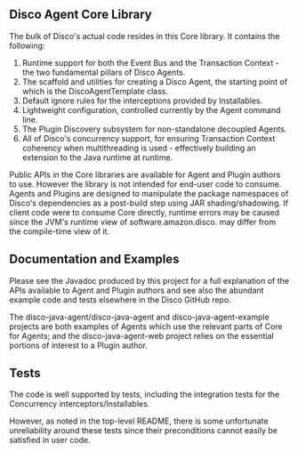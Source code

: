 ## Disco Agent Core Library

The bulk of Disco's actual code resides in this Core library. It contains the following:
 
1. Runtime support for both the Event Bus and the Transaction Context - the two fundamental pillars of Disco Agents.
1. The scaffold and utilities for creating a Disco Agent, the starting point of which is the DiscoAgentTemplate class.
1. Default ignore rules for the interceptions provided by Installables.
1. Lightweight configuration, controlled currently by the Agent command line.
1. The Plugin Discovery subsystem for non-standalone decoupled Agents.
1. All of Disco's concurrency support, for ensuring Transaction Context coherency when multithreading is
used - effectively building an extension to the Java runtime at runtime.

Public APIs in the Core libraries are available for Agent and Plugin authors to use. However the library
is not intended for end-user code to consume. Agents and Plugins are designed to manipulate the package namespaces
of Disco's dependencies as a post-build step using JAR shading/shadowing. If client code were to consume Core
directly, runtime errors may be caused since the JVM's runtime view of software.amazon.disco.<something> may differ
from the compile-time view of it.

## Documentation and Examples

Please see the Javadoc produced by this project for a full explanation of the APIs
available to Agent and Plugin authors and see also the abundant example code and tests
elsewhere in the Disco GitHub repo.

The disco-java-agent/disco-java-agent and disco-java-agent-example projects
are both examples of Agents which use the relevant parts of Core for Agents; and
the disco-java-agent-web project relies on the essential portions of interest to a Plugin author.

## Tests

The code is well supported by tests, including the integration tests for the Concurrency interceptors/Installables.

However, as noted in the top-level README, there is some unfortunate unreliability around these tests since their
preconditions cannot easily be satisfied in user code.